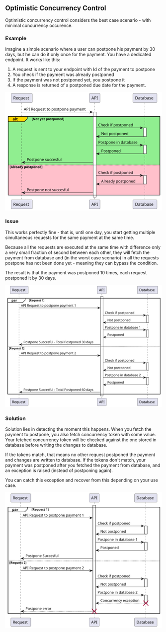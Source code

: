 ﻿## Optimistic Concurrency Control
Optimistic concurrency control considers the best case scenario - with minimal concurrency occurence.

### Example
Imagine a simple scenario where a user can postpone his payment by 30 days, but he can do it only once for the payment.
You have a dedicated endpoint. It works like this:

1. A request is sent to your endpoint with Id of the payment to postpone
2. You check if the payment was already postponed
3. If the payment was not postponed yet, you postpone it
4. A response is returned of a postponed due date for the payment.

![Postpone Endpoint](https://raw.githubusercontent.com/lukaskuko9/EasyConcurrency/88197fd09bfb802aff69d686beed563b681bd8aa/Readme/OptimisticConcurrency/1.svg?token=AELHIOC3NQZWF4JGE7YNPNTHKXBL6)

### Issue
This works perfectly fine - that is, until one day,
you start getting multiple simultaneous requests for the same payment at the same time.

Because all the requests are executed at the same time with difference
only a very small fraction of second between each other,
they will fetch the payment from database and (in the worst case scenario)
in all the requests postpone has not been done yet - meaning they can bypass the condition.

The result is that the payment was postponed 10 times, each request postponed it by 30 days.

![Postpone Issue](https://raw.githubusercontent.com/lukaskuko9/EasyConcurrency/88197fd09bfb802aff69d686beed563b681bd8aa/Readme/OptimisticConcurrency/2.svg?token=AELHIODHE7PH4GRLURQA7C3HKXDZO)

### Solution
Solution lies in detecting the moment this happens. 
When you fetch the payment to postpone, 
you also fetch concurrency token with some value. 
Your fetched concurrency token will be checked against the one stored in database 
before writing the changes to database.

If the tokens match, that means no other request postponed the payment and changes are written to database.
If the tokens don't match, your payment was postponed after you fetched the payment from database, 
and an exception is raised (instead of postponing again).

You can catch this exception and recover from this depending on your use case.

![Postpone Issue](https://raw.githubusercontent.com/lukaskuko9/EasyConcurrency/88197fd09bfb802aff69d686beed563b681bd8aa/Readme/OptimisticConcurrency/3.svg?token=AELHIOHZQN2VZEBZWPZUXGLHKXD4A)
